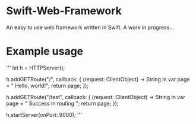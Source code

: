 # Swift-Web-Framework
An easy to use web framework written in Swift. A work in progress...

# Example usage
'''
let h = HTTPServer();

h.addGETRoute("/", callback: { (request: ClientObject) -> String in
    var page = "<html> Hello, world!</html>";
    return page;
});

h.addGETRoute("/test", callback: { (request: ClientObject) -> String in
    var page = "<html> Success in routing </html>";
    return page;
});

h.startServer(onPort: 9000);
'''